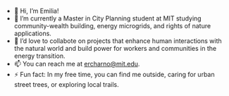 - 👋 Hi, I’m Emilia!
- 🌱 I’m currently a Master in City Planning student at MIT studying community-wealth building, energy microgrids, and rights of nature applications.
- 💞️ I’d love to collabote on projects that enhance human interactions with the natural world and build power for workers and communities in the energy transition. 
- 📫 You can reach me at ercharno@mit.edu. 
- ⚡ Fun fact: In my free time, you can find me outside, caring for urban street trees, or exploring local trails. 

<!---
emicharno/emicharno is a ✨ special ✨ repository because its `README.md` (this file) appears on your GitHub profile.
You can click the Preview link to take a look at your changes.
--->
